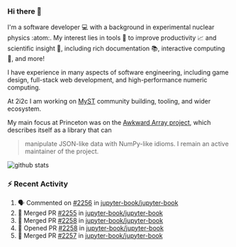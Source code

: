 ### Hi there 👋 

I'm a software developer 💻 with a background in experimental nuclear physics :atom:. My interest lies in tools :wrench: to improve productivity :chart_with_upwards_trend: and scientific insight :telescope:, including rich documentation 📚, interactive computing 🧮, and more! 

I have experience in many aspects of software engineering, including game design, full-stack web development, and high-performance numeric computing. 

At 2i2c I am working on [MyST](https://github.com/jupyter-book/mystmd) community building, tooling, and wider ecosystem. 

My main focus at Princeton was on the [Awkward Array project](awkward-array.org/), which describes itself as a library that can 
> manipulate JSON-like data with NumPy-like idioms. I remain an active maintainer of the project. 

![github stats](https://github-readme-stats.vercel.app/api?username=agoose77&show_icons=true&hide_rank=true&hide_title=true&bg_color=30,e76445,904e95&text_color=efe3ec&icon_color=efe3ec)
<!--
**agoose77/agoose77** is a ✨ _special_ ✨ repository because its `README.md` (this file) appears on your GitHub profile.

Here are some ideas to get you started:

- 🔭 I’m currently working on ...
- 🌱 I’m currently learning ...
- 👯 I’m looking to collaborate on ...
- 🤔 I’m looking for help with ...
- 💬 Ask me about ...
- 📫 How to reach me: ...
- 😄 Pronouns: ...
- ⚡ Fun fact: ...
-->

### :zap: Recent Activity

<!--START_SECTION:activity-->
1. 🗣 Commented on [#2256](https://github.com/jupyter-book/jupyter-book/pull/2256#issuecomment-2476421251) in [jupyter-book/jupyter-book](https://github.com/jupyter-book/jupyter-book)
2. 🎉 Merged PR [#2255](https://github.com/jupyter-book/jupyter-book/pull/2255) in [jupyter-book/jupyter-book](https://github.com/jupyter-book/jupyter-book)
3. 🎉 Merged PR [#2258](https://github.com/jupyter-book/jupyter-book/pull/2258) in [jupyter-book/jupyter-book](https://github.com/jupyter-book/jupyter-book)
4. 💪 Opened PR [#2258](https://github.com/jupyter-book/jupyter-book/pull/2258) in [jupyter-book/jupyter-book](https://github.com/jupyter-book/jupyter-book)
5. 🎉 Merged PR [#2257](https://github.com/jupyter-book/jupyter-book/pull/2257) in [jupyter-book/jupyter-book](https://github.com/jupyter-book/jupyter-book)
<!--END_SECTION:activity-->
